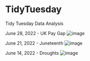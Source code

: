 # TidyTuesday
Tidy Tuesday Data Analysis

June 28, 2022 - UK Pay Gap
![image](https://user-images.githubusercontent.com/91282117/176729174-1120d3ec-32f8-4c04-af33-c2d3c4516fad.png)

June 21, 2022 - Juneteenth
![image](https://user-images.githubusercontent.com/91282117/176223457-3fca473f-f9e4-4240-a240-871b81a8804d.png)

June 14, 2022 - Droughts
![image](https://user-images.githubusercontent.com/91282117/176217471-769928b1-b28e-42d0-992c-9e9a1ae1e6cf.png)
